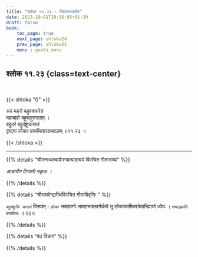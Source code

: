 ```yaml
---
title: "श्लोक ११.२३ - विश्वरूपदर्शन"
date: 2023-10-01T19:16:05+05:30
draft: false
book:
    toc_page: true
    next_page: shloka24
    prev_page: shloka22
    menu : geeta_menu
---
```




## श्लोक ११.२३ {class=text-center}

<br/>

{{< shloka  "0"  >}}

रूपं महत्ते बहुवक्त्रनेत्रं  
महाबाहो बहुबाहूरुपादम् ।    
बहूदरं बहुदंष्ट्राकरालं  
दृष्ट्वा लोकाः प्रव्यथितास्तथाऽहम् ॥११.२३ ॥

{{< /shloka >}}

---


{{% details "श्रीमन्मध्वाचार्यभगवत्पादाचर्य विरचित  गीताभाष्य" %}}

*आचार्येण टिप्पणी नकृतः ।*

{{% /details %}}



{{% details "श्रीराघवेन्द्रतीर्थविरचित गीताविवृत्तिः " %}}

`बहु्दंष्ट्राभिः करालं` विरूपम्‌। `लोकाः` भक्तवर्गाः 
भक्ताभक्तवर्गर्थत्वे तु लोकत्रयमित्यत्रेवाभिप्रायो ध्येयः । 
`तथाऽहमपि प्रव्यथितः` ॥ २३॥

{{% /details %}}



{{% details "पद विचार" %}}


{{% /details %}}

